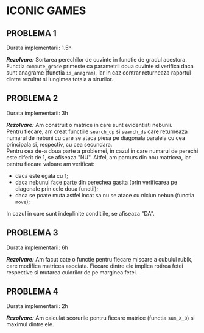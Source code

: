 # ICONIC GAMES
  
## PROBLEMA 1

Durata implementarii: 1.5h

***Rezolvare:***
Sortarea perechilor de cuvinte in functie de gradul acestora.<br>
Functia `compute_grade` primeste ca parametrii doua cuvinte si verifica daca sunt anagrame (functia `is_anagram`), iar in caz contrar returneaza raportul dintre rezultat si lungimea totala a sirurilor.

##  PROBLEMA 2

Durata implementarii: 3h

***Rezolvare:*** 
Am construit o matrice in care sunt evidentiati nebunii. <br>
Pentru fiecare, am creat functiile `search_dp` si `search_ds` care returneaza numarul de nebuni cu care se ataca piesa pe diagonala paralela cu cea principala si, respectiv, cu cea secundara.<br>
Pentru cea de-a doua parte a problemei, in cazul in care numarul de perechi este diferit de 1, se afiseaza "NU". Altfel, am parcurs din nou matricea, iar pentru fiecare valoare am verificat:

* daca este egala cu 1; <br>
* daca nebunul face parte din perechea gasita (prin verificarea pe diagonale prin cele doua functii); <br>
* daca se poate muta astfel incat sa nu se atace cu niciun nebun (functia `move`);

In cazul in care sunt indeplinite conditiile, se afiseaza "DA".

##  PROBLEMA 3

Durata implementarii: 6h

***Rezolvare:***
Am facut cate o functie pentru fiecare miscare a cubului rubik, care modifica matricea asociata. Fiecare dintre ele implica rotirea fetei respective si mutarea culorilor de pe marginea fetei.

##  PROBLEMA 4

Durata implementarii: 2h

***Rezolvare:*** 
Am calculat scorurile pentru fiecare matrice (functia `sum_X_0`) si maximul dintre ele.
